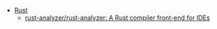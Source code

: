 - [Rust](Rust.md)
	- [rust-analyzer/rust-analyzer: A Rust compiler front-end for IDEs](https://github.com/rust-analyzer/rust-analyzer)